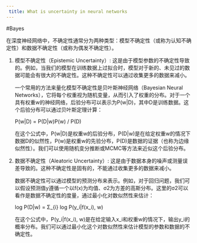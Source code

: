 ```yaml
---
 title: What is uncertainty in neural networks 
---
```

#Bayes 

在深度神经网络中，不确定性通常分为两种类型：模型不确定性（或称为认知不确定性）和数据不确定性（或称为偶发不确定性）。

1. 模型不确定性（Epistemic Uncertainty）: 这是由于模型参数的不确定性导致的。例如，当我们的模型在训练数据上过拟合时，模型对于新的、未见过的数据可能会有很大的不确定性。这种不确定性可以通过收集更多的数据来减小。
    
    一个常用的方法来量化模型不确定性是贝叶斯神经网络（Bayesian Neural Networks），它将每个权重视为随机变量，从而引入了权重的分布。对于一个具有权重w的神经网络，后验分布可以表示为P(w|D)，其中D是训练数据。这个后验分布可以通过贝叶斯定理计算：
    
    P(w|D) = P(D|w)P(w) / P(D)
    
    在这个公式中，P(w|D)是权重w的后验分布，P(D|w)是在给定权重w的情况下数据D的似然性，P(w)是权重w的先验分布，P(D)是数据的证据（也称为边缘似然性）。我们可以使用随机变分推断或MCMC等方法来近似这个后验分布。
    
2. 数据不确定性（Aleatoric Uncertainty）: 这是由于数据本身的噪声或测量误差导致的。这种不确定性是固有的，不能通过收集更多的数据来减小。
    
    数据不确定性可以通过模型的预测分布来表示。例如，对于回归问题，我们可以假设预测值y遵循一个以f(x)为均值、σ2为方差的高斯分布。这里的σ2可以看作是数据不确定性的度量，通过最小化对数似然性来估计：
    
    log P(D|w) = Σ_{i} log P(y_i|f(x_i), w)
    
    在这个公式中，P(y_i|f(x_i), w)是在给定输入x_i和权重w的情况下，输出y_i的概率分布。我们可以通过最小化这个对数似然性来估计模型的参数和数据的不确定性。